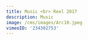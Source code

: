 ```yaml
---
title: Music <br> Reel 2017
description: Music
image: /cms/images/Arc10.jpeg
vimeoID: '234302753'
---
```

























